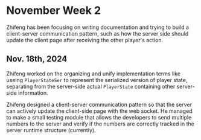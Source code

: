# November Week 2

Zhifeng has been focusing on writing documentation and trying to build a client-server communication pattern, such as how the server side should update the client page after receiving the other player's action.

## Nov. 18th, 2024

Zhifeng worked on the organizing and unify implementation terms like useing `PlayerStateSer` to represent the serialized version of player state, separating from the server-side actual `PlayerState` containing other server-side information.

Zhifeng designed a client-server communication pattern so that the server can actively update the client-side page with the web socket. He managed to make a small testing module that allows the developers to send multiple numbers to the server and verify if the numbers are correctly tracked in the server runtime structure (currently).
